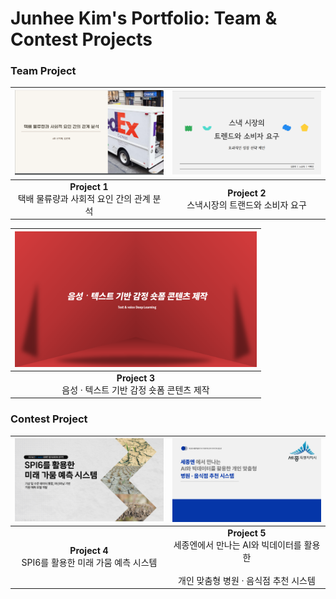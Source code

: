 # Junhee Kim's Portfolio: Team & Contest Projects

###  Team Project
| [<img src="portfolio1.png" width="387px" alt="SQL 포트폴리오">](SQL포트폴리오.pdf) | [<img src="portfolio2.png" width="387px" alt="파이썬 데이터 분석 포트폴리오">](파이썬포트폴리오.pdf) |
|:---------------------------------------:|:---------------------------------------:|
| **Project 1**<br> 택배 물류량과 사회적 요인 간의 관계 분석 | **Project 2**<br>스낵시장의 트랜드와 소비자 요구 |

| [<img src="portfolio3.png" width="387px" alt="파이썬 딥러닝 포트폴리오">](파이썬딥러닝포트폴리오.pdf) |
|:---------------------------------------:|
| **Project 3**<br>음성 · 텍스트 기반 감정 숏폼 콘텐츠 제작 |

### Contest Project
| [<img src="portfolio4.png" width="387px" alt="수자원 공모전 포트폴리오">](수자원공모전포트폴리오.pdf) | [<img src="portfolio5.png" width="387px" alt="세종시 공모전 포트폴리오">](세종시공모전포트폴리오.pdf) |
|:---------------------------------------:|:---------------------------------------:|
| **Project 4**<br>SPI6를 활용한 미래 가뭄 예측 시스템 | **Project 5**<br>세종엔에서 만나는 AI와 빅데이터를 활용한 <br></br>개인 맞춤형 병원 · 음식점 추천 시스템 |

